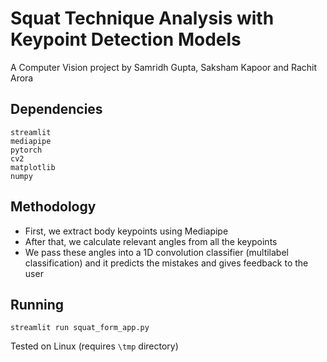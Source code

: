 # Squat Technique Analysis with Keypoint Detection Models

A Computer Vision project by Samridh Gupta, Saksham Kapoor and Rachit Arora

## Dependencies

```
streamlit
mediapipe
pytorch
cv2
matplotlib
numpy
```

## Methodology

- First, we extract body keypoints using Mediapipe
- After that, we calculate relevant angles from all the keypoints
- We pass these angles into a 1D convolution classifier (multilabel classification) and it predicts the mistakes and gives feedback to the user

## Running

```
streamlit run squat_form_app.py
```

Tested on Linux (requires `\tmp` directory)

